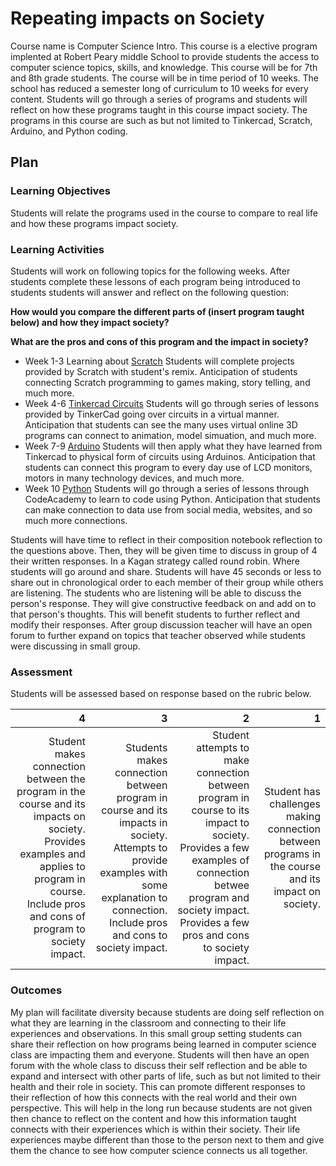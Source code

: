# Repeating impacts on Society
Course name is Computer Science Intro. This course is a elective program implented at Robert Peary middle School to provide students the access to computer science topics, skills, and knowledge. This course will be for 7th and 8th grade students. The course will be in time period of 10 weeks. The school has reduced a semester long of curriculum to 10 weeks for every content. Students will go through a series of programs and students will reflect on how these programs taught in this course impact society. The programs in this course are such as but not limited to Tinkercad, Scratch, Arduino, and Python coding.  

## Plan

### Learning Objectives
Students will relate the programs used in the course to compare to real life and how these programs impact society.

### Learning Activities
Students will work on following topics for the following weeks. 
After students complete these lessons of each program being introduced to students students will answer and reflect on the following question: 

**How would you compare the different parts of (insert program taught below) and how they impact society?** 

**What are the pros and cons of this program  and the impact in society?**

- Week 1-3 Learning about [Scratch](https://scratch.mit.edu) Students will complete projects provided by Scratch with student's remix. Anticipation of students connecting Scratch programming to games making, story telling, and much more.
- Week 4-6 [Tinkercad Circuits](https://www.tinkercad.com/things/fFl30RMLP3m-fantabulous-habbi-borwo/editel?tenant=circuits) Students will go through series of lessons provided by TinkerCad going over circuits in a virtual manner. Anticipation that students can see the many uses virtual online 3D programs can connect to animation, model simuation, and much more.
- Week 7-9 [Arduino](https://cloud.arduino.cc/) Students will then apply what they have learned from Tinkercad to physical form of circuits using Arduinos. Anticipation that students can connect this program to every day use of LCD monitors, motors in many technology devices, and much more.
- Week 10 [Python](https://www.codecademy.com/learn) Students will go through a series of lessons through CodeAcademy to learn to code using Python. Anticipation that students can make connection to data use from social media, websites, and so much more connections.

Students will have time to reflect in their composition notebook reflection to the questions above. Then, they will be given time to discuss in group of 4 their written responses. In a Kagan strategy called round robin. Where students will go around and share. Students will have 45 seconds or less to share out in chronological order to each member of their group while others are listening. The students who are listening will be able to discuss the person's response. They will give constructive feedback on and add on to that person's thoughts. This will benefit students to further reflect and modify their responses. After group discussion teacher will have an open forum to further expand on topics that teacher observed while students were discussing in small group.

### Assessment

Students will be assessed based on response based on the rubric below.

| 4           | 3           | 2            | 1           |
| ---:        | ---:        |  ---:        | ---:        |
| Student makes connection between the program in the course and its impacts on society. Provides examples and applies to program in course. Include pros and cons of program to society impact.|Students makes connection between program in course and its impacts in society. Attempts to provide examples with some explanation to connection. Include pros and cons to society impact.| Student attempts to make connection between program in course to its impact to society. Provides a few examples of connection betwee program and society impact. Provides a few pros and cons to society impact.| Student has challenges making connection between programs in the course and its impact on society.| 

### Outcomes

My plan will facilitate diversity because students are doing self reflection on what they are learning in the classroom and connecting to their life experiences and observations. In this small group setting students can share their reflection on how programs being learned in computer science class are impacting them and everyone. Students will then have an open forum with the whole class to discuss their self reflection and be able to expand and intersect with other parts of life, such as but not limited to their health and their role in society.  This can promote different responses to their reflection of how this connects with the real world and their own perspective. This will help in the long run because students are not given then chance to reflect on the content and how this information taught connects with their experiences which is within their society. Their life experiences maybe different than those to the person next to them and give them the chance to see how computer science connects us all together.

